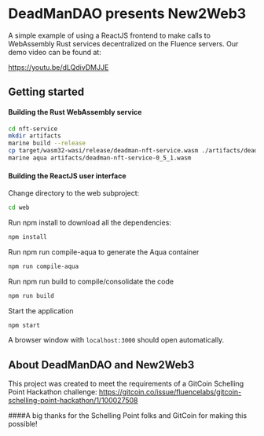 # DeadManDAO presents New2Web3
A simple example of using a ReactJS frontend to make calls to WebAssembly Rust services decentralized on the Fluence servers.
Our demo video can be found at:

https://youtu.be/dLQdivDMJJE

## Getting started

#### Building the Rust WebAssembly service

```bash
cd nft-service
mkdir artifacts
marine build --release
cp target/wasm32-wasi/release/deadman-nft-service.wasm ./artifacts/deadmandao-nft-service-0_5_1.wasm
marine aqua artifacts/deadman-nft-service-0_5_1.wasm
```

#### Building the ReactJS user interface

Change directory to the web subproject:

```bash
cd web
```

Run npm install to download all the dependencies:

```bash
npm install
```

Run npm run compile-aqua to generate the Aqua container

```bash
npm run compile-aqua
```

Run npm run build to compile/consolidate the code

```bash
npm run build
```

Start the application

```bash
npm start
```

A browser window with `localhost:3000` should open automatically.

## About DeadManDAO and New2Web3
This project was created to meet the requirements of a GitCoin Schelling Point Hackathon challenge:
https://gitcoin.co/issue/fluencelabs/gitcoin-schelling-point-hackathon/1/100027508

####A big thanks for the Schelling Point folks and GitCoin for making this possible!
